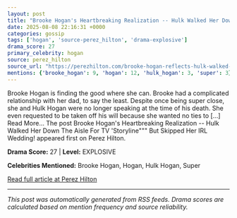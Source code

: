 ```yaml
---
layout: post
title: "Brooke Hogan's Heartbreaking Realization -- Hulk Walked Her Down The Aisle For TV 'Storyline""" But Skipped Her IRL Wedding!"""
date: 2025-08-08 22:16:31 +0000
categories: gossip
tags: ['hogan', 'source-perez_hilton', 'drama-explosive']
drama_score: 27
primary_celebrity: hogan
source: perez_hilton
source_url: "https://perezhilton.com/brooke-hogan-reflects-hulk-walked-her-down-aisle-for-tv-storyline-but-skipped-real-wedding/"""
mentions: {'brooke_hogan': 9, 'hogan': 12, 'hulk_hogan': 3, 'super': 3}
---
```


Brooke Hogan is finding the good where she can. Brooke had a complicated relationship with her dad, to say the least. Despite once being super close, she and Hulk Hogan were no longer speaking at the time of his death. She even requested to be taken off his will because she wanted no ties to [...] Read More... The post Brooke Hogan's Heartbreaking Realization -- Hulk Walked Her Down The Aisle For TV 'Storyline""" But Skipped Her IRL Wedding! appeared first on Perez Hilton.

**Drama Score:** 27 | **Level:** EXPLOSIVE

**Celebrities Mentioned:** Brooke Hogan, Hogan, Hulk Hogan, Super

[Read full article at Perez Hilton](https://perezhilton.com/brooke-hogan-reflects-hulk-walked-her-down-aisle-for-tv-storyline-but-skipped-real-wedding/)

---
*This post was automatically generated from RSS feeds. Drama scores are calculated based on mention frequency and source reliability.*
